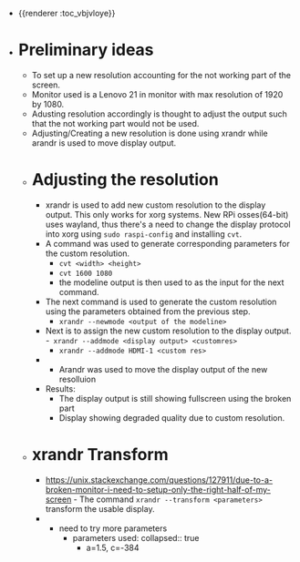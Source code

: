 - {{renderer :toc_vbjvloye}}
- # Preliminary ideas
	- To set up a new resolution accounting for the not working part of the screen.
	- Monitor used is a Lenovo 21 in monitor with max resolution of 1920 by 1080.
	- Adusting resolution accordingly is thought to adjust the output such that the not working part would not be used.
	- Adjusting/Creating a new resolution is done using xrandr while arandr is used to move display output.
	- # Adjusting the resolution
		- xrandr is used to add new custom resolution to the display output. This only works for xorg systems. New RPi osses(64-bit) uses wayland, thus there's a need to change the display protocol into xorg using ``sudo raspi-config`` and installing `cvt`.
		- A command was used to generate corresponding parameters for the custom resolution.
			- `cvt <width> <height>`
			- `cvt 1600 1080`
			- the modeline output is then used to as the input for the next command.
		- The next command is used to generate the custom resolution using the parameters obtained from the previous step.
			- `xrandr --newmode <output of the modeline>`
		- Next is to assign the new custom resolution to the display output.
		  -` xrandr --addmode <display output> <customres>`
			- `xrandr --addmode HDMI-1 <custom res>`
		- - Arandr was used to move the display output of the new resolluion
		- Results:
			- The display output is still showing fullscreen using the broken part
			- Display showing degraded quality due to custom resolution.
	- # xrandr Transform
		- https://unix.stackexchange.com/questions/127911/due-to-a-broken-monitor-i-need-to-setup-only-the-right-half-of-my-screen
		   - The command `xrandr --transform <parameters>` transform the usable display.
		- - need to try more parameters
			- parameters used:
			  collapsed:: true
				- a=1.5, c=-384